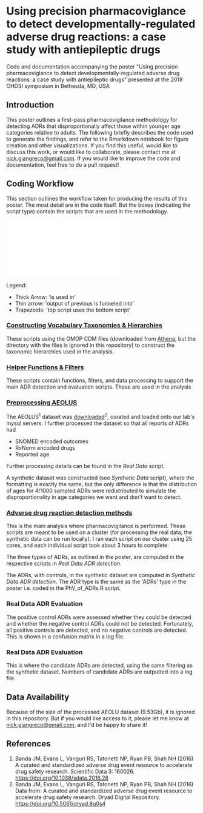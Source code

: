 # Using precision pharmacoviglance to detect developmentally-regulated adverse drug reactions: a case study with antiepileptic drugs

Code and documentation accompanying the poster "Using precision pharmacoviglance to detect developmentally-regulated adverse drug reactions: a case study with antiepileptic drugs" presented at the 2018 OHDSI symposium in Bethesda, MD, USA

## Introduction

This poster outlines a first-pass pharmacovigilance methodology for detecting ADRs that disproportionally affect those within younger age categories relative to adults. The following briefly describes the code used to generate the findings, and refer to the Rmarkdown notebook for figure creation and other visualizations. If you find this useful, would like to discuss this work, or would like to collaborate, please contact me at nick.giangreco@gmail.com. If you would like to improve the code and documentation, feel free to do a pull request!

## Coding Workflow

This section outlines the workflow taken for producing the results of this poster. The most detail are in the code itself. But the boxes (indicating the script type) contain the scripts that are used in the methodology.

<embed src="figs/Script-workflow.pdf">

Legend:

* Thick Arrow: 'is used in'
* Thin arrow: 'output of previous is funneled into'
* Trapezoids: 'top script uses the bottom script'

### <u>Constructing Vocabulary Taxonomies & Hierarchies</u>

These scripts using the OMOP CDM files (downloaded from [Athena](http://athena.ohdsi.org/search-terms/terms), but the directory with the files is ignored in this repository) to construct the taxonomic hierarchies used in the analysis.

### <u>Helper Functions & Filters</u>

These scripts contain functions, filters, and data processing to support the main ADR detection and evaluation scripts. These are used in the analysis 

### <u>Preprocessing AEOLUS</u>

The AEOLUS<sup>1</sup> dataset was [downloaded](https://datadryad.org/resource/doi:10.5061/dryad.8q0s4)<sup>2</sup>, curated and loaded onto our lab's mysql servers. I further processed the dataset so that all reports of ADRs had 

* SNOMED encoded outcomes
* RxNorm encoded drugs
* Reported age 

Further processing details can be found in the *Real Data* script.

A synthetic dataset was constructed (see *Synthetic Data* script), where the formatting is exactly the same, but the only difference is that the distribution of ages for 4/1000 sampled ADRs were redistributed to simulate the disproportionality in age categories we want and don't want to detect. 

### <u>Adverse drug reaction detection methods</u>

This is the main analysis where pharmacovigilance is performed. These scripts are meant to be used on a cluster (for processing the real data; the synthetic data can be run locally). I ran each script on our cluster using 25 cores, and each individual script took about 3 hours to complete. 

The three types of ADRs, as outlined in the poster, are computed in the respective scripts in *Real Data ADR detection*.

The ADRs, with controls, in the synthetic dataset are computed in *Synthetic Data ADR detection*. The ADR type is the same as the 'ADRs' type in the poster i.e. coded in the PhV_of_ADRs.R script. 

### Real Data ADR Evaluation

The positive control ADRs were assessed whether they could be detected and whether the negative control ADRs could not be detected. Fortunately, all positive controls are detected, and no negative controls are detected. This is shown in a confusion matrix in a log file. 

### Real Data ADR Evaluation

This is where the candidate ADRs are detected, using the same filtering as the synthetic dataset. Numbers of candidate ADRs are outputted into a log file. 

## Data Availability

Because of the size of the processed AEOLU dataset (9.53Gb), it is ignored in this repository. But if you would like access to it, please let me know at nick.giangreco@gmail.com, and I'd be happy to share it!

## References

1. Banda JM, Evans L, Vanguri RS, Tatonetti NP, Ryan PB, Shah NH (2016) A curated and standardized adverse drug event resource to accelerate drug safety research. Scientific Data 3: 160026. https://doi.org/10.1038/sdata.2016.26
2. Banda JM, Evans L, Vanguri RS, Tatonetti NP, Ryan PB, Shah NH (2016) Data from: A curated and standardized adverse drug event resource to accelerate drug safety research. Dryad Digital Repository. https://doi.org/10.5061/dryad.8q0s4
